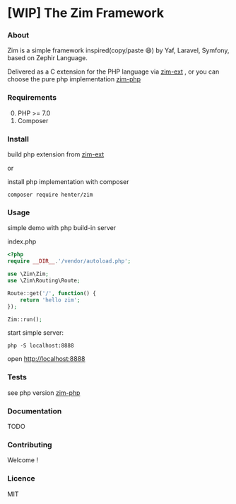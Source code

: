 # [WIP] The Zim Framework

### About

Zim is a simple framework inspired(copy/paste 😄) by Yaf, Laravel, Symfony, based on Zephir Language.

Delivered as a C extension for the PHP language via [zim-ext](https://github.com/henter/zim-ext) , or you can choose the pure php implementation [zim-php](https://github.com/henter/zim-php)

### Requirements

0. PHP >= 7.0
1. Composer

### Install

build php extension from [zim-ext](https://github.com/henter/zim-ext)

or

install php implementation with composer

`composer require henter/zim`

### Usage

simple demo with php build-in server

index.php
```php
<?php
require __DIR__.'/vendor/autoload.php';

use \Zim\Zim;
use \Zim\Routing\Route;

Route::get('/', function() {
    return 'hello zim';
});

Zim::run();

```

start simple server:

`php -S localhost:8888`

open [http://localhost:8888](http://localhost:8888)

### Tests

see php version [zim-php](https://github.com/henter/zim-php)

### Documentation

TODO

### Contributing

Welcome !

### Licence

MIT
